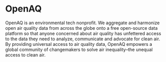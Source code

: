 # OpenAQ

OpenAQ is an environmental tech nonprofit. We aggregate and harmonize open air quality data from across the globe onto a free open-source data platform so that anyone concerned about air quality has unfettered access to the data they need to analyze, communicate and advocate for clean air. By providing universal access to air quality data, OpenAQ empowers a global community of changemakers to solve air inequality–the unequal access to clean air.
